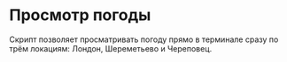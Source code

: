 # Просмотр погоды

Скрипт позволяет просматривать погоду прямо в терминале сразу по трём локациям: Лондон, Шереметьево и Череповец.